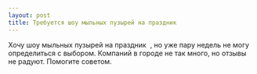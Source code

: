 ```yaml
---
layout: post 
title: Требуется шоу мыльных пузырей на праздник ‌ ‌ 
--- 
```

Хочу шоу мыльных пузырей на праздник ‌ ‌, но уже пару недель не могу определиться с выбором. Компаний в городе не так много, но отзывы не радуют. Помогите советом.